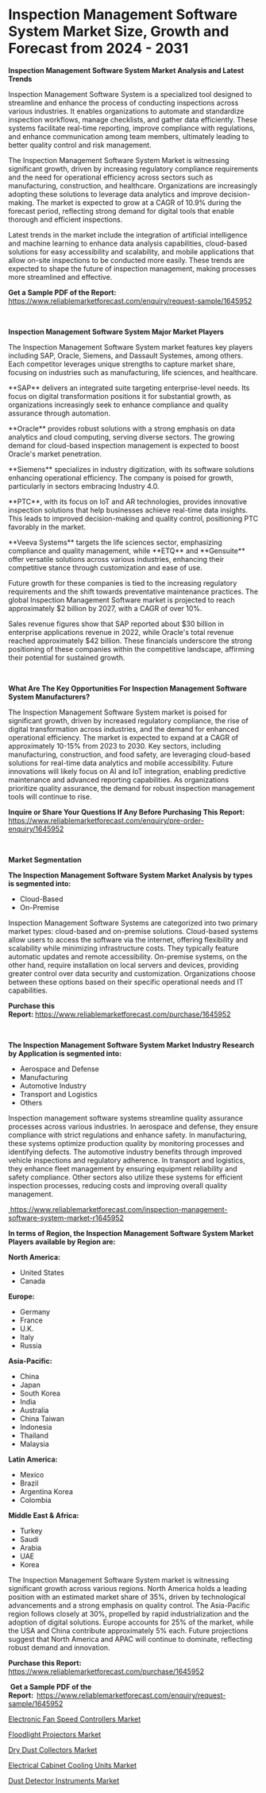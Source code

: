 <p><h1>Inspection Management Software System Market Size, Growth and Forecast from 2024 - 2031</h1></p><p><strong>Inspection Management Software System Market Analysis and Latest Trends</strong></p>
<p><p>Inspection Management Software System is a specialized tool designed to streamline and enhance the process of conducting inspections across various industries. It enables organizations to automate and standardize inspection workflows, manage checklists, and gather data efficiently. These systems facilitate real-time reporting, improve compliance with regulations, and enhance communication among team members, ultimately leading to better quality control and risk management.</p><p>The Inspection Management Software System Market is witnessing significant growth, driven by increasing regulatory compliance requirements and the need for operational efficiency across sectors such as manufacturing, construction, and healthcare. Organizations are increasingly adopting these solutions to leverage data analytics and improve decision-making. The market is expected to grow at a CAGR of 10.9% during the forecast period, reflecting strong demand for digital tools that enable thorough and efficient inspections.</p><p>Latest trends in the market include the integration of artificial intelligence and machine learning to enhance data analysis capabilities, cloud-based solutions for easy accessibility and scalability, and mobile applications that allow on-site inspections to be conducted more easily. These trends are expected to shape the future of inspection management, making processes more streamlined and effective.</p></p>
<p><strong>Get a Sample PDF of the Report:&nbsp;</strong> <a href="https://www.reliablemarketforecast.com/enquiry/request-sample/1645952?utm_campaign=1803&utm_medium=2&utm_source=Github&utm_content=ia&utm_term=27102024&utm_id=inspection-management-software-system">https://www.reliablemarketforecast.com/enquiry/request-sample/1645952</a></p>
<p>&nbsp;</p>
<p><strong>Inspection Management Software System Major Market Players</strong></p>
<p><p>The Inspection Management Software System market features key players including SAP, Oracle, Siemens, and Dassault Systemes, among others. Each competitor leverages unique strengths to capture market share, focusing on industries such as manufacturing, life sciences, and healthcare.</p><p>**SAP** delivers an integrated suite targeting enterprise-level needs. Its focus on digital transformation positions it for substantial growth, as organizations increasingly seek to enhance compliance and quality assurance through automation. </p><p>**Oracle** provides robust solutions with a strong emphasis on data analytics and cloud computing, serving diverse sectors. The growing demand for cloud-based inspection management is expected to boost Oracle's market penetration.</p><p>**Siemens** specializes in industry digitization, with its software solutions enhancing operational efficiency. The company is poised for growth, particularly in sectors embracing Industry 4.0.</p><p>**PTC**, with its focus on IoT and AR technologies, provides innovative inspection solutions that help businesses achieve real-time data insights. This leads to improved decision-making and quality control, positioning PTC favorably in the market.</p><p>**Veeva Systems** targets the life sciences sector, emphasizing compliance and quality management, while **ETQ** and **Gensuite** offer versatile solutions across various industries, enhancing their competitive stance through customization and ease of use.</p><p>Future growth for these companies is tied to the increasing regulatory requirements and the shift towards preventative maintenance practices. The global Inspection Management Software market is projected to reach approximately $2 billion by 2027, with a CAGR of over 10%.</p><p>Sales revenue figures show that SAP reported about $30 billion in enterprise applications revenue in 2022, while Oracle's total revenue reached approximately $42 billion. These financials underscore the strong positioning of these companies within the competitive landscape, affirming their potential for sustained growth.</p></p>
<p>&nbsp;</p>
<p><strong>What Are The Key Opportunities For Inspection Management Software System Manufacturers?</strong></p>
<p><p>The Inspection Management Software System market is poised for significant growth, driven by increased regulatory compliance, the rise of digital transformation across industries, and the demand for enhanced operational efficiency. The market is expected to expand at a CAGR of approximately 10-15% from 2023 to 2030. Key sectors, including manufacturing, construction, and food safety, are leveraging cloud-based solutions for real-time data analytics and mobile accessibility. Future innovations will likely focus on AI and IoT integration, enabling predictive maintenance and advanced reporting capabilities. As organizations prioritize quality assurance, the demand for robust inspection management tools will continue to rise.</p></p>
<p><strong>Inquire or Share Your Questions If Any Before Purchasing This Report:</strong> <a href="https://www.reliablemarketforecast.com/enquiry/pre-order-enquiry/1645952?utm_campaign=1803&utm_medium=2&utm_source=Github&utm_content=ia&utm_term=27102024&utm_id=inspection-management-software-system">https://www.reliablemarketforecast.com/enquiry/pre-order-enquiry/1645952</a></p>
<p>&nbsp;</p>
<p><strong>Market Segmentation</strong></p>
<p><strong>The Inspection Management Software System Market Analysis by types is segmented into:</strong></p>
<p><ul><li>Cloud-Based</li><li>On-Premise</li></ul></p>
<p><p>Inspection Management Software Systems are categorized into two primary market types: cloud-based and on-premise solutions. Cloud-based systems allow users to access the software via the internet, offering flexibility and scalability while minimizing infrastructure costs. They typically feature automatic updates and remote accessibility. On-premise systems, on the other hand, require installation on local servers and devices, providing greater control over data security and customization. Organizations choose between these options based on their specific operational needs and IT capabilities.</p></p>
<p><strong>Purchase this Report:&nbsp;</strong><a href="https://www.reliablemarketforecast.com/purchase/1645952?utm_campaign=1803&utm_medium=2&utm_source=Github&utm_content=ia&utm_term=27102024&utm_id=inspection-management-software-system">https://www.reliablemarketforecast.com/purchase/1645952</a></p>
<p>&nbsp;</p>
<p><strong>The Inspection Management Software System Market Industry Research by Application is segmented into:</strong></p>
<p><ul><li>Aerospace and Defense</li><li>Manufacturing</li><li>Automotive Industry</li><li>Transport and Logistics</li><li>Others</li></ul></p>
<p><p>Inspection management software systems streamline quality assurance processes across various industries. In aerospace and defense, they ensure compliance with strict regulations and enhance safety. In manufacturing, these systems optimize production quality by monitoring processes and identifying defects. The automotive industry benefits through improved vehicle inspections and regulatory adherence. In transport and logistics, they enhance fleet management by ensuring equipment reliability and safety compliance. Other sectors also utilize these systems for efficient inspection processes, reducing costs and improving overall quality management.</p></p>
<p><a href="https://www.reliablemarketforecast.com/inspection-management-software-system-market-r1645952?utm_campaign=1803&utm_medium=2&utm_source=Github&utm_content=ia&utm_term=27102024&utm_id=inspection-management-software-system">&nbsp;https://www.reliablemarketforecast.com/inspection-management-software-system-market-r1645952</a></p>
<p><strong>In terms of Region, the Inspection Management Software System Market Players available by Region are:</strong></p>
<p>
    <p> <strong> North America: </strong>
        <ul>
            <li>United States</li>
            <li>Canada</li>
        </ul>
        </p> 
    <p> <strong> Europe: </strong>
        <ul>
            <li>Germany</li>
            <li>France</li>
            <li>U.K.</li>
            <li>Italy</li>
            <li>Russia</li>
        </ul>
        </p> 
    <p> <strong> Asia-Pacific: </strong>
        <ul>
            <li>China</li>
            <li>Japan</li>
            <li>South Korea</li>
            <li>India</li>
            <li>Australia</li>
            <li>China Taiwan</li>
            <li>Indonesia</li>
            <li>Thailand</li>
            <li>Malaysia</li>
        </ul>
        </p> 
    <p> <strong> Latin America: </strong>
        <ul>
            <li>Mexico</li>
            <li>Brazil</li>
            <li>Argentina Korea</li>
            <li>Colombia</li>
        </ul>
        </p> 
    <p> <strong> Middle East & Africa: </strong>
        <ul>
            <li>Turkey</li>
            <li>Saudi</li>
            <li>Arabia</li>
            <li>UAE</li>
            <li>Korea</li>
        </ul>
    </p>
    </p>
<p><p>The Inspection Management Software System market is witnessing significant growth across various regions. North America holds a leading position with an estimated market share of 35%, driven by technological advancements and a strong emphasis on quality control. The Asia-Pacific region follows closely at 30%, propelled by rapid industrialization and the adoption of digital solutions. Europe accounts for 25% of the market, while the USA and China contribute approximately 5% each. Future projections suggest that North America and APAC will continue to dominate, reflecting robust demand and innovation.</p></p>
<p><strong>Purchase this Report: </strong><a href="https://www.reliablemarketforecast.com/purchase/1645952?utm_campaign=1803&utm_medium=2&utm_source=Github&utm_content=ia&utm_term=27102024&utm_id=inspection-management-software-system">https://www.reliablemarketforecast.com/purchase/1645952</a></p>
<p>&nbsp;<strong>Get a Sample PDF of the Report:&nbsp;&nbsp;</strong><a href="https://www.reliablemarketforecast.com/enquiry/request-sample/1645952?utm_campaign=1803&utm_medium=2&utm_source=Github&utm_content=ia&utm_term=27102024&utm_id=inspection-management-software-system">https://www.reliablemarketforecast.com/enquiry/request-sample/1645952</a></p>
<p><strong></strong></p>
<p><p><a href="https://www.linkedin.com/pulse/electronic-fan-speed-controllers-market-maturity-analysis-vfcfe?trk=public_post_embed_feed-article-content&utm_campaign=1803&utm_medium=2&utm_source=Github&utm_content=ia&utm_term=27102024&utm_id=inspection-management-software-system">Electronic Fan Speed Controllers Market</a></p><p><a href="https://www.linkedin.com/pulse/unveiling-market-trends-global-floodlight-projectors-growth-3oh4e?trk=public_post_embed_feed-article-content&utm_campaign=1803&utm_medium=2&utm_source=Github&utm_content=ia&utm_term=27102024&utm_id=inspection-management-software-system">Floodlight Projectors Market</a></p><p><a href="https://www.linkedin.com/pulse/global-dry-dust-collectors-market-forecast-2024-2031-trends-vd8ze?trk=public_post_embed_feed-article-content&utm_campaign=1803&utm_medium=2&utm_source=Github&utm_content=ia&utm_term=27102024&utm_id=inspection-management-software-system">Dry Dust Collectors Market</a></p><p><a href="https://www.linkedin.com/pulse/electrical-cabinet-cooling-units-market-refracting-trends-ugp9e?trk=public_post_embed_feed-article-content&utm_campaign=1803&utm_medium=2&utm_source=Github&utm_content=ia&utm_term=27102024&utm_id=inspection-management-software-system">Electrical Cabinet Cooling Units Market</a></p><p><a href="https://www.linkedin.com/pulse/dust-detector-instruments-market-size-share-competitive-landscape-fq6ze?trk=public_post_embed_feed-article-content&utm_campaign=1803&utm_medium=2&utm_source=Github&utm_content=ia&utm_term=27102024&utm_id=inspection-management-software-system">Dust Detector Instruments Market</a></p></p>